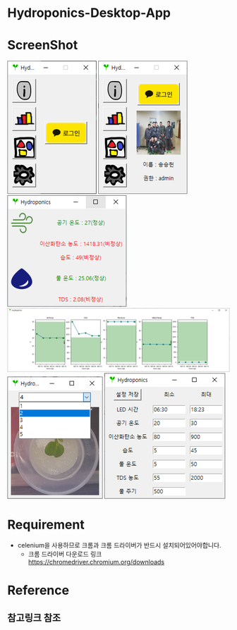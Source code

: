 # Hydroponics-Desktop-App

# ScreenShot


<img src="screenshots/before_login.png"></img>
<img src="screenshots/after_login.png"></img> 
<img src="screenshots/info.png"></img>
<img src="screenshots/graph.png"></img>
<img src="screenshots/gallery.png"></img>
<img src="screenshots/setting.png"></img>

  

# Requirement

- celenium을 사용하므로 크롬과 크롬 드라이버가 반드시 설치되어있어야합니다.
  - 크롬 드라이버 다운로드 링크 https://chromedriver.chromium.org/downloads



# Reference

## 참고링크 참조
